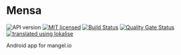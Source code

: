 # Mensa
![API version](https://img.shields.io/badge/API-21-green.svg)
[![MIT licensed](https://img.shields.io/badge/license-MIT-blue.svg)](./LICENSE) 
[![Build Status](https://travis-ci.com/mangelio/Android.svg?branch=master)](https://travis-ci.com/mangelio/Android)
[![Quality Gate Status](https://sonarcloud.io/api/project_badges/measure?project=mangelio_Android&metric=alert_status)](https://sonarcloud.io/dashboard?id=mangelio_Android)
[![translated using lokalise](https://img.shields.io/badge/translations-lokalise.co-%23249BEE.svg)](https://lokalise.co) 

Android app for mangel.io
